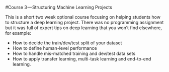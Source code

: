 #Course 3 — Structuring Machine Learning Projects

This is a short two week optional course focusing on helping students how to structure a deep learning project. There was no programming assignment but it was full of expert tips on deep learning that you won’t find elsewhere, for example:

* How to decide the train/dev/test split of your dataset
* How to define human-level performance
* How to handle mis-matched training and dev/test data sets
* How to apply transfer learning, multi-task learning and end-to-end learning.